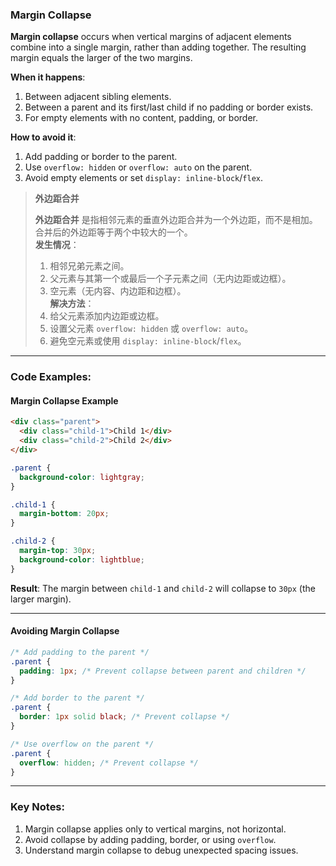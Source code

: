 ### Margin Collapse  

**Margin collapse** occurs when vertical margins of adjacent elements combine into a single margin, rather than adding together. The resulting margin equals the larger of the two margins.  

**When it happens**:  
1. Between adjacent sibling elements.  
2. Between a parent and its first/last child if no padding or border exists.  
3. For empty elements with no content, padding, or border.  

**How to avoid it**:  
1. Add padding or border to the parent.  
2. Use `overflow: hidden` or `overflow: auto` on the parent.  
3. Avoid empty elements or set `display: inline-block`/`flex`.  

> **外边距合并**  
>
> <audio src="..\..\mp3\外边距合并 是指相邻元素的垂直.mp3"></audio>
>
> **外边距合并** 是指相邻元素的垂直外边距合并为一个外边距，而不是相加。合并后的外边距等于两个中较大的一个。  
> **发生情况**：  
>
> 1. 相邻兄弟元素之间。  
> 2. 父元素与其第一个或最后一个子元素之间（无内边距或边框）。  
> 3. 空元素（无内容、内边距和边框）。  
> **解决方法**：  
> 1. 给父元素添加内边距或边框。  
> 2. 设置父元素 `overflow: hidden` 或 `overflow: auto`。  
> 3. 避免空元素或使用 `display: inline-block`/`flex`。  

---

### Code Examples:

<audio src="..\..\mp3\这段代码展示了CSS中的“外边.mp3"></audio>

#### **Margin Collapse Example**
```html
<div class="parent">
  <div class="child-1">Child 1</div>
  <div class="child-2">Child 2</div>
</div>
```

```css
.parent {
  background-color: lightgray;
}

.child-1 {
  margin-bottom: 20px;
}

.child-2 {
  margin-top: 30px;
  background-color: lightblue;
}
```

**Result**: The margin between `child-1` and `child-2` will collapse to `30px` (the larger margin).

---

#### **Avoiding Margin Collapse**

```css
/* Add padding to the parent */
.parent {
  padding: 1px; /* Prevent collapse between parent and children */
}

/* Add border to the parent */
.parent {
  border: 1px solid black; /* Prevent collapse */
}

/* Use overflow on the parent */
.parent {
  overflow: hidden; /* Prevent collapse */
}
```

---

### Key Notes:
1. Margin collapse applies only to vertical margins, not horizontal.  
2. Avoid collapse by adding padding, border, or using `overflow`.  
3. Understand margin collapse to debug unexpected spacing issues.